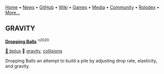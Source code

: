 [Home](https://qb64.com) • [News](/news.md) • [GitHub](/github.md) • [Wiki](/wiki.md) • [Games](/games.md) • [Media](/media.md) • [Community](/community.md) • [Rolodex](/rolodex.md) • [More...](/more.md)

## GRAVITY

**[Dropping Balls](dropping-balls/index)** <sup>v2020</sup>

[🐝 bplus](bplus) 🔗 [gravity](gravity), [collisions](collisions)

Dropping Balls an attempt to build a pile by adjusting drop rate, elasticity, and gravity.
